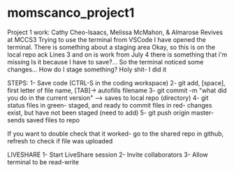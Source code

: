 # momscanco_project1
Project 1 work: Cathy Cheo-Isaacs, Melissa McMahon, & Almarose Revives at MCCS3
Trying to use the terminal from VSCode
I have opened the terminal. There is something about a staging area
Okay, so this is on the local repo
ack
Lines 3 and on is work from July 4
there is something that i'm missing
Is it because I have to save?...
So the terminal noticed some changes...
How do I stage something?
Holy shit- I did it

STEPS:
1- Save code (CTRL-S in the coding workspace)
2- git add, [space], first letter of file name, [TAB]-> autofills filename
3- git commit -m "what did you do in the current version"
--> saves to local repo (directory)
4- git status
files in green- staged, and ready to commit
files in red- changes exist, but have not been staged (need to add)
5- git push origin master- sends saved files to repo

If you want to double check that it worked- go to the shared repo in github, refresh to check if file was uploaded


LIVESHARE
1- Start LiveShare session
2- Invite collaborators
3- Allow terminal to be read-write

